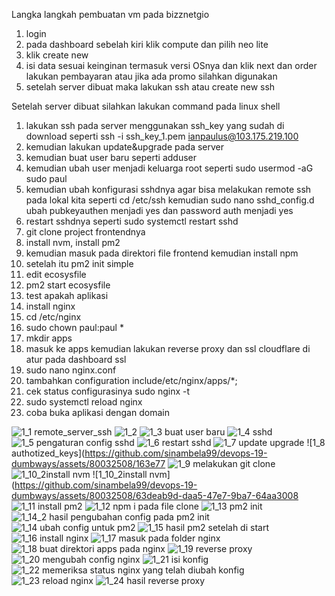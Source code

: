 Langka langkah pembuatan vm pada bizznetgio

1. login
2. pada dashboard sebelah kiri klik compute dan pilih neo lite
3. klik create new
4. isi data sesuai keinginan termasuk versi OSnya dan klik next dan order lakukan pembayaran atau jika ada promo silahkan digunakan
5. setelah server dibuat maka lakukan ssh atau create new ssh

Setelah server dibuat silahkan lakukan command pada linux shell
1. lakukan ssh  pada server menggunakan ssh_key yang sudah di download seperti ssh -i ssh_key_1.pem ianpaulus@103.175.219.100
2. kemudian lakukan update&upgrade pada server
3. kemudian buat user baru seperti adduser
4. kemudian ubah user menjadi keluarga root seperti sudo usermod -aG sudo paul
5. kemudian ubah konfigurasi sshdnya agar bisa melakukan remote ssh pada lokal kita seperti cd /etc/ssh kemudian sudo nano sshd_config.d ubah pubkeyauthen menjadi yes dan password auth menjadi yes
6. restart sshdnya seperti sudo systemctl restart sshd
7. git clone project frontendnya
8. install nvm, install pm2
9. kemudian masuk pada direktori file frontend kemudian install npm
10. setelah itu pm2 init simple
11. edit ecosysfile
12. pm2 start ecosysfile
13. test apakah aplikasi
14. install nginx
15. cd /etc/nginx
16. sudo chown paul:paul *
17. mkdir apps
18. masuk ke apps kemudian lakukan reverse proxy dan ssl cloudflare di atur pada dashboard ssl
19. sudo nano nginx.conf
20. tambahkan configuration include/etc/nginx/apps/*;
21. cek status configurasinya sudo nginx -t
22. sudo systemctl reload nginx
23. coba buka aplikasi dengan domain

![1_1 remote_server_ssh](https://github.com/sinambela99/devops-19-dumbways/assets/80032508/9709a879-2cd6-4a72-a733-6d45f44fcda5)
![1_2](https://github.com/sinambela99/devops-19-dumbways/assets/80032508/d6397bbc-87ca-4e7a-8de5-5c998dcf759f)
![1_3 buat user baru](https://github.com/sinambela99/devops-19-dumbways/assets/80032508/500f7926-4fa1-47e1-93c1-b0a63ce0a6ac)
![1_4 sshd](https://github.com/sinambela99/devops-19-dumbways/assets/80032508/525cb62c-3921-4a60-b7a4-38e8606a230e)
![1_5 pengaturan config sshd](https://github.com/sinambela99/devops-19-dumbways/assets/80032508/ebd8a36e-ada6-4648-be48-a869b7192778)
![1_6 restart sshd](https://github.com/sinambela99/devops-19-dumbways/assets/80032508/5dfdc1ce-8c0b-4614-98fb-8a3a707b0e3c)
![1_7 update upgrade](https://github.com/sinambela99/devops-19-dumbways/assets/80032508/39a5f556-f813-467e-a16b-3c48425edf04)
![1_8 authotized_keys](https://github.com/sinambela99/devops-19-dumbways/assets/80032508/163e77
![1_9 melakukan git clone](https://github.com/sinambela99/devops-19-dumbways/assets/80032508/aebc24aa-1f00-494d-ab68-5f4403b51b79)
![1_10_2install nvm](https://github.com/sinambela99/devops-19-dumbways/assets/80032508/da3d13db-2ebd-48dc-91ca-b87f2da264e1)
![1_10_2install nvm](https://github.com/sinambela99/devops-19-dumbways/assets/80032508/63deab9d-daa5-47e7-9ba7-64aa3008
![1_11 install pm2](https://github.com/sinambela99/devops-19-dumbways/assets/80032508/e4885670-5920-4d88-b436-b2d2a2e38543)
![1_12 npm i pada file clone](https://github.com/sinambela99/devops-19-dumbways/assets/80032508/f85dab4f-8c64-4acb-9286-1918c87c60e1)
![1_13 pm2 init](https://github.com/sinambela99/devops-19-dumbways/assets/80032508/cd92f64f-e24d-44ae-aea3-0f9d2f790db1)
![1_14_2 hasil pengubahan config pada pm2 init](https://github.com/sinambela99/devops-19-dumbways/assets/80032508/195fa213-1126-4d10-9d4a-4f10edcf007b)
![1_14 ubah config untuk pm2](https://github.com/sinambela99/devops-19-dumbways/assets/80032508/3674e696-b24a-4bcb-8150-17ccfc2da909)
![1_15 hasil pm2 setelah di start](https://github.com/sinambela99/devops-19-dumbways/assets/80032508/d04d2a04-7fd9-46ed-861a-d7b0b3f089c7)
![1_16 install nginx](https://github.com/sinambela99/devops-19-dumbways/assets/80032508/cb1dd2b9-92d8-400d-9dcd-3f7417caecd4)
![1_17 masuk pada folder nginx](https://github.com/sinambela99/devops-19-dumbways/assets/80032508/4ad53c43-d55f-4986-830b-611720fadae5)
![1_18 buat direktori apps pada nginx](https://github.com/sinambela99/devops-19-dumbways/assets/80032508/ba8f993d-6353-4353-bc8b-77792f568d45)
![1_19 reverse proxy](https://github.com/sinambela99/devops-19-dumbways/assets/80032508/39f0ce1d-66fa-4608-a11c-64da092eb4c0)
![1_20 mengubah config nginx](https://github.com/sinambela99/devops-19-dumbways/assets/80032508/e0d889f3-95f5-4a0d-a28b-5cad5a56f20d)
![1_21 isi konfig](https://github.com/sinambela99/devops-19-dumbways/assets/80032508/0350e00e-73ae-4bfd-a3e9-9f2baa3ebbfb)
![1_22 memeriksa status nginx yang telah diubah konfig](https://github.com/sinambela99/devops-19-dumbways/assets/80032508/1de0cebb-f533-4abb-825c-07887c998312)
![1_23 reload nginx](https://github.com/sinambela99/devops-19-dumbways/assets/80032508/edcfc3e5-473f-4955-b5bb-a0cf10149ca2)
![1_24 hasil reverse proxy ](https://github.com/sinambela99/devops-19-dumbways/assets/80032508/6969cd2a-2a7f-405e-b3fd-438c10a4c5c0)






    

